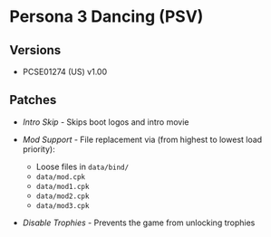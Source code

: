 
# Persona 3 Dancing (PSV)

## Versions

- PCSE01274 (US) v1.00

## Patches

- *Intro Skip* - Skips boot logos and intro movie

- *Mod Support* - File replacement via (from highest to lowest load priority):
  - Loose files in `data/bind/`
  - `data/mod.cpk`
  - `data/mod1.cpk`
  - `data/mod2.cpk`
  - `data/mod3.cpk`

- *Disable Trophies* - Prevents the game from unlocking trophies
